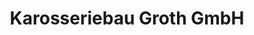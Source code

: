---
title: "Karosseriebau Groth GmbH"
url: /frankfurt-am-main/karosseriebau-groth-gmbh/
shop: Autowerkstatt
---